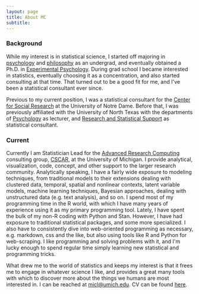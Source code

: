 ```yaml
---
layout: page
title: About MC
subtitle: 
---
```


### Background

While my interest is in statistical science, I started off majoring in [psychology](http://www.psy.tcu.edu/) and [philosophy](http://www.phil.tcu.edu/) as an undergrad, and eventually obtained a Ph.D. in [Experimental Psychology](http://psychology.unt.edu/graduate-programs/applied-experimental-psychology). During grad school I became interested in statistics, eventually choosing it as a concentration, and also started consulting at that time. That turned out to be a good fit for me, and I've been a statistical consultant ever since.

Previous to my current position, I was a statistical consultant for the [Center for Social Research](http://csr.nd.edu/) at the University of Notre Dame. Before that, I was previously affiliated with the University of North Texas with the departments of [Psychology](http://www.psyc.unt.edu/) as lecturer, and [Research and Statistical Support](http://www.unt.edu/rss) as  statistical consultant.

### Current

Currently I am Statistician Lead for the [Advanced Research Computing](http://arc.umich.edu/) consulting group, [CSCAR](http://cscar.research.umich.edu/), at the University of Michigan. I provide analytical, visualization, code, concept, and other support to the larger research community. Analytically speaking, I have a fairly wide exposure to modeling techniques, from traditional models to their extensions dealing with clustered data, temporal, spatial and nonlinear contexts, latent variable models, machine learning techniques, Bayesian approaches, dealing with unstructured data (e.g. text analysis), and so on. I spend most of my programming time in the R world, with which I have many years of experience using it as my primary programming tool. Lately, I have spent the bulk of my non-R coding with Python and Stan. However, I have had exposure to traditional statistical packages, and some more specialized. I also have to consistently dive into web-oriented programming as necessary, e.g. markdown, css and the like, but also using tools like R and Python for web-scraping. I like programming and solving problems with it, and I'm lucky enough to spend regular time simply learning new statistical and programming tricks.

What drew me to the world of statistics and keeps my interest is that it frees me to engage in whatever science I like, and provides a great many tools with which to discover more about the things we humans are most interested in. I can be reached at [micl@umich.edu](micl@umich.edu). CV can be found [here](../cv.html).